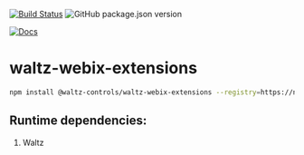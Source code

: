 [![Build Status](https://travis-ci.org/waltz-controls/waltz-webix-extensions.svg?branch=master)](https://travis-ci.org/waltz-controls/waltz-webix-extensions)
![GitHub package.json version](https://img.shields.io/github/package-json/v/waltz-controls/waltz-webix-extensions)

[![Docs](https://img.shields.io/badge/Docs-Generated-green.svg)](https://waltz-controls.github.io/waltz-webix-extensions/)


# waltz-webix-extensions



```bash
npm install @waltz-controls/waltz-webix-extensions --registry=https://npm.pkg.github.com/waltz-controls
```

## Runtime dependencies:

1. Waltz

